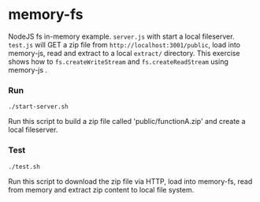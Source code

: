 # memory-fs

NodeJS fs in-memory example. `server.js` with start a local fileserver. `test.js` will GET a zip file from `http://localhost:3001/public`, load into memory-js, read and extract to a local `extract/` directory. This exercise shows how to `fs.createWriteStream` and `fs.createReadStream` using memory-js .


### Run
`./start-server.sh`

Run this script to build a zip file called 'public/functionA.zip' and create a local fileserver.

### Test
`./test.sh`

Run this script to download the zip file via HTTP, load into memory-fs, read from memory and extract zip content to local file system.

